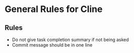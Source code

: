 # General Rules for Cline

## Rules

- Do not give task completion summary if not being asked
- Commit message should be in one line